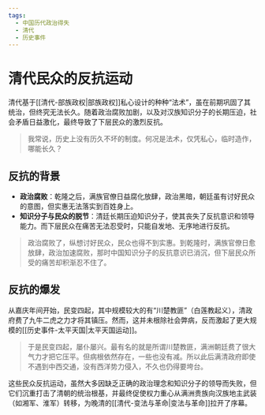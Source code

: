 ```yaml
---
tags:
  - 中国历代政治得失
  - 清代
  - 历史事件
---
```


# 清代民众的反抗运动

清代基于[[清代-部族政权|部族政权]]私心设计的种种“法术”，虽在前期巩固了其统治，但终究无法长久。随着政治腐败加剧，以及对汉族知识分子的长期压迫，社会矛盾日益激化，最终导致了下层民众的激烈反抗。

> 我常说，历史上没有历久不坏的制度。何况是法术，仅凭私心，临时造作，哪能长久？

## 反抗的背景

- **政治腐败**：乾隆之后，满族官僚日益腐化放肆，政治黑暗，朝廷虽有讨好民众的意图，但实惠无法落实到百姓身上。
- **知识分子与民众的脱节**：清廷长期压迫知识分子，使其丧失了反抗意识和领导能力。而下层民众在痛苦无法忍受时，只能自发地、无序地进行反抗。

> 政治腐败了，纵想讨好民众，民众也得不到实惠。到乾隆时，满族官僚日愈放肆，政治加速腐败，那时中国知识分子的反抗意识已消沉，但下层民众所受的痛苦却积渐忍不住了。

## 反抗的爆发

从嘉庆年间开始，民变四起，其中规模较大的有“川楚教匪”（白莲教起义），清政府费了九牛二虎之力才将其镇压。然而，这并未根除社会弊病，反而激起了更大规模的[[历史事件-太平天国|太平天国运动]]。

> 于是民变四起，屡仆屡兴。最有名的就是所谓川楚教匪，满洲朝廷费了很大气力才把它压平。但病根依然存在，一些也没有减。所以此后满清政府即使不遇到中西交通，没有西洋势力侵入，不久也仍得要垮台。

这些民众反抗运动，虽然大多因缺乏正确的政治理念和知识分子的领导而失败，但它们沉重打击了清朝的统治根基，并最终促使权力重心从满洲贵族向汉族地主武装（如湘军、淮军）转移，为晚清的[[清代-变法与革命|变法与革命]]拉开了序幕。
